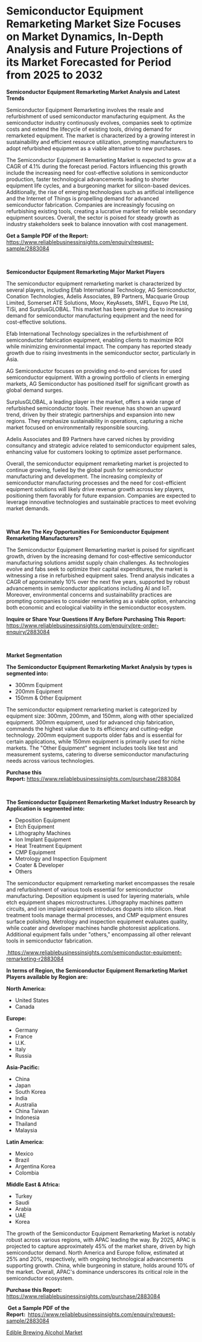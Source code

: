 <p><h1>Semiconductor Equipment Remarketing Market Size Focuses on Market Dynamics, In-Depth Analysis and Future Projections of its Market Forecasted for Period from 2025 to 2032</h1></p><p><strong>Semiconductor Equipment Remarketing Market Analysis and Latest Trends</strong></p>
<p><p>Semiconductor Equipment Remarketing involves the resale and refurbishment of used semiconductor manufacturing equipment. As the semiconductor industry continuously evolves, companies seek to optimize costs and extend the lifecycle of existing tools, driving demand for remarketed equipment. The market is characterized by a growing interest in sustainability and efficient resource utilization, prompting manufacturers to adopt refurbished equipment as a viable alternative to new purchases. </p><p>The Semiconductor Equipment Remarketing Market is expected to grow at a CAGR of 4.1% during the forecast period. Factors influencing this growth include the increasing need for cost-effective solutions in semiconductor production, faster technological advancements leading to shorter equipment life cycles, and a burgeoning market for silicon-based devices. Additionally, the rise of emerging technologies such as artificial intelligence and the Internet of Things is propelling demand for advanced semiconductor fabrication. Companies are increasingly focusing on refurbishing existing tools, creating a lucrative market for reliable secondary equipment sources. Overall, the sector is poised for steady growth as industry stakeholders seek to balance innovation with cost management.</p></p>
<p><strong>Get a Sample PDF of the Report:&nbsp;</strong> <a href="https://www.reliablebusinessinsights.com/enquiry/request-sample/2883084?utm_campaign=3362&utm_medium=2&utm_source=Github&utm_content=ia&utm_term=13032025&utm_id=semiconductor-equipment-remarketing">https://www.reliablebusinessinsights.com/enquiry/request-sample/2883084</a></p>
<p>&nbsp;</p>
<p><strong>Semiconductor Equipment Remarketing Major Market Players</strong></p>
<p><p>The semiconductor equipment remarketing market is characterized by several players, including Efab International Technology, AG Semiconductor, Conation Technologies, Adelis Associates, B9 Partners, Macquarie Group Limited, Somerset ATE Solutions, Moov, KeyAssets, SMFL, Equvo Pte Ltd, TiSi, and SurplusGLOBAL. This market has been growing due to increasing demand for semiconductor manufacturing equipment and the need for cost-effective solutions.</p><p>Efab International Technology specializes in the refurbishment of semiconductor fabrication equipment, enabling clients to maximize ROI while minimizing environmental impact. The company has reported steady growth due to rising investments in the semiconductor sector, particularly in Asia.</p><p>AG Semiconductor focuses on providing end-to-end services for used semiconductor equipment. With a growing portfolio of clients in emerging markets, AG Semiconductor has positioned itself for significant growth as global demand surges.</p><p>SurplusGLOBAL, a leading player in the market, offers a wide range of refurbished semiconductor tools. Their revenue has shown an upward trend, driven by their strategic partnerships and expansion into new regions. They emphasize sustainability in operations, capturing a niche market focused on environmentally responsible sourcing.</p><p>Adelis Associates and B9 Partners have carved niches by providing consultancy and strategic advice related to semiconductor equipment sales, enhancing value for customers looking to optimize asset performance.</p><p>Overall, the semiconductor equipment remarketing market is projected to continue growing, fueled by the global push for semiconductor manufacturing and development. The increasing complexity of semiconductor manufacturing processes and the need for cost-efficient equipment solutions will likely drive revenue growth across key players, positioning them favorably for future expansion. Companies are expected to leverage innovative technologies and sustainable practices to meet evolving market demands.</p></p>
<p>&nbsp;</p>
<p><strong>What Are The Key Opportunities For Semiconductor Equipment Remarketing Manufacturers?</strong></p>
<p><p>The Semiconductor Equipment Remarketing market is poised for significant growth, driven by the increasing demand for cost-effective semiconductor manufacturing solutions amidst supply chain challenges. As technologies evolve and fabs seek to optimize their capital expenditures, the market is witnessing a rise in refurbished equipment sales. Trend analysis indicates a CAGR of approximately 10% over the next five years, supported by robust advancements in semiconductor applications including AI and IoT. Moreover, environmental concerns and sustainability practices are prompting companies to consider remarketing as a viable option, enhancing both economic and ecological viability in the semiconductor ecosystem.</p></p>
<p><strong>Inquire or Share Your Questions If Any Before Purchasing This Report:</strong> <a href="https://www.reliablebusinessinsights.com/enquiry/pre-order-enquiry/2883084?utm_campaign=3362&utm_medium=2&utm_source=Github&utm_content=ia&utm_term=13032025&utm_id=semiconductor-equipment-remarketing">https://www.reliablebusinessinsights.com/enquiry/pre-order-enquiry/2883084</a></p>
<p>&nbsp;</p>
<p><strong>Market Segmentation</strong></p>
<p><strong>The Semiconductor Equipment Remarketing Market Analysis by types is segmented into:</strong></p>
<p><ul><li>300mm Equipment</li><li>200mm Equipment</li><li>150mm & Other Equipment</li></ul></p>
<p><p>The semiconductor equipment remarketing market is categorized by equipment size: 300mm, 200mm, and 150mm, along with other specialized equipment. 300mm equipment, used for advanced chip fabrication, commands the highest value due to its efficiency and cutting-edge technology. 200mm equipment supports older fabs and is essential for certain applications, while 150mm equipment is primarily used for niche markets. The "Other Equipment" segment includes tools like test and measurement systems, catering to diverse semiconductor manufacturing needs across various technologies.</p></p>
<p><strong>Purchase this Report:&nbsp;</strong><a href="https://www.reliablebusinessinsights.com/purchase/2883084?utm_campaign=3362&utm_medium=2&utm_source=Github&utm_content=ia&utm_term=13032025&utm_id=semiconductor-equipment-remarketing">https://www.reliablebusinessinsights.com/purchase/2883084</a></p>
<p>&nbsp;</p>
<p><strong>The Semiconductor Equipment Remarketing Market Industry Research by Application is segmented into:</strong></p>
<p><ul><li>Deposition Equipment</li><li>Etch Equipment</li><li>Lithography Machines</li><li>Ion Implant Equipment</li><li>Heat Treatment Equipment</li><li>CMP Equipment</li><li>Metrology and Inspection Equipment</li><li>Coater & Developer</li><li>Others</li></ul></p>
<p><p>The semiconductor equipment remarketing market encompasses the resale and refurbishment of various tools essential for semiconductor manufacturing. Deposition equipment is used for layering materials, while etch equipment shapes microstructures. Lithography machines pattern circuits, and ion implant equipment introduces dopants into silicon. Heat treatment tools manage thermal processes, and CMP equipment ensures surface polishing. Metrology and inspection equipment evaluates quality, while coater and developer machines handle photoresist applications. Additional equipment falls under "others," encompassing all other relevant tools in semiconductor fabrication.</p></p>
<p><a href="https://www.reliablebusinessinsights.com/semiconductor-equipment-remarketing-r2883084?utm_campaign=3362&utm_medium=2&utm_source=Github&utm_content=ia&utm_term=13032025&utm_id=semiconductor-equipment-remarketing">&nbsp;https://www.reliablebusinessinsights.com/semiconductor-equipment-remarketing-r2883084</a></p>
<p><strong>In terms of Region, the Semiconductor Equipment Remarketing Market Players available by Region are:</strong></p>
<p>
    <p> <strong> North America: </strong>
        <ul>
            <li>United States</li>
            <li>Canada</li>
        </ul>
        </p> 
    <p> <strong> Europe: </strong>
        <ul>
            <li>Germany</li>
            <li>France</li>
            <li>U.K.</li>
            <li>Italy</li>
            <li>Russia</li>
        </ul>
        </p> 
    <p> <strong> Asia-Pacific: </strong>
        <ul>
            <li>China</li>
            <li>Japan</li>
            <li>South Korea</li>
            <li>India</li>
            <li>Australia</li>
            <li>China Taiwan</li>
            <li>Indonesia</li>
            <li>Thailand</li>
            <li>Malaysia</li>
        </ul>
        </p> 
    <p> <strong> Latin America: </strong>
        <ul>
            <li>Mexico</li>
            <li>Brazil</li>
            <li>Argentina Korea</li>
            <li>Colombia</li>
        </ul>
        </p> 
    <p> <strong> Middle East & Africa: </strong>
        <ul>
            <li>Turkey</li>
            <li>Saudi</li>
            <li>Arabia</li>
            <li>UAE</li>
            <li>Korea</li>
        </ul>
    </p>
    </p>
<p><p>The growth of the Semiconductor Equipment Remarketing Market is notably robust across various regions, with APAC leading the way. By 2025, APAC is projected to capture approximately 45% of the market share, driven by high semiconductor demand. North America and Europe follow, estimated at 25% and 20%, respectively, with ongoing technological advancements supporting growth. China, while burgeoning in stature, holds around 10% of the market. Overall, APAC's dominance underscores its critical role in the semiconductor ecosystem.</p></p>
<p><strong>Purchase this Report: </strong><a href="https://www.reliablebusinessinsights.com/purchase/2883084?utm_campaign=3362&utm_medium=2&utm_source=Github&utm_content=ia&utm_term=13032025&utm_id=semiconductor-equipment-remarketing">https://www.reliablebusinessinsights.com/purchase/2883084</a></p>
<p>&nbsp;<strong>Get a Sample PDF of the Report:&nbsp;&nbsp;</strong><a href="https://www.reliablebusinessinsights.com/enquiry/request-sample/2883084?utm_campaign=3362&utm_medium=2&utm_source=Github&utm_content=ia&utm_term=13032025&utm_id=semiconductor-equipment-remarketing">https://www.reliablebusinessinsights.com/enquiry/request-sample/2883084</a></p>
<p><strong></strong></p>
<p><p><a href="https://github.com/iquiseeboli/Market-Research-Report-List-1/blob/main/edible-brewing-alcohol-market.md?utm_campaign=3362&utm_medium=2&utm_source=Github&utm_content=ia&utm_term=13032025&utm_id=semiconductor-equipment-remarketing">Edible Brewing Alcohol Market</a></p></p>